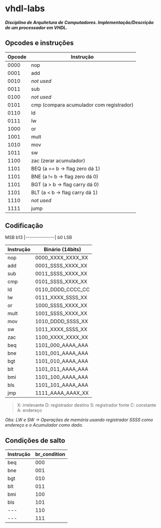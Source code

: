 # vhdl-labs
##### Disciplina de Arquitetura de Computadores. Implementação/Descrição de um processador em VHDL.

## Opcodes e instruções

| Opcode | Instrução  |
|--------|------------|
|  0000  |    nop     |   
|  0001  |    add     |  
|  0010  | *not used* |     
|  0011  |    sub     |   
|  0100  | *not used* |
|  0101  |    cmp (compara acumulador com registrador)|
|  0110  |    ld      |
|  0111  |    lw      |
|  1000  |    or      |
|  1001  |    mult    |
|  1010  |    mov     |
|  1011  |    sw      |
|  1100  |    zac  (zerar acumulador)|
|  1101  |    BEQ (a == b -> flag zero  dá 1)|
|  1101  |    BNE (a != b -> flag zero  dá 0)|
|  1101  |    BGT (a > b  -> flag carry dá 0)|
|  1101  |    BLT (a < b  -> flag carry dá 1)|
|  1110  | *not used* |
|  1111  |    jump    |


## Codificação

MSB b13 |---------------| b0 LSB

| Instrução |  Binário (14bits)  |
|-----------|--------------------|
|    nop    |  0000_XXXX_XXXX_XX | 
|    add    |  0001_SSSS_XXXX_XX |
|    sub    |  0011_SSSS_XXXX_XX |
|    cmp    |  0101_SSSS_XXXX_XX |  
|    ld     |  0110_DDDD_CCCC_CC |  
|    lw     |  0111_XXXX_SSSS_XX |
|    or     |  1000_SSSS_XXXX_XX |  
|    mult   |  1001_SSSS_XXXX_XX |  
|    mov    |  1010_DDDD_SSSS_XX |  
|    sw     |  1011_XXXX_SSSS_XX |  
|    zac    |  1100_XXXX_XXXX_XX |
|    beq    |  1101_000_AAAA_AAA |  
|    bne    |  1101_001_AAAA_AAA |  
|    bgt    |  1101_010_AAAA_AAA |  
|    blt    |  1101_011_AAAA_AAA | 
|    bmi    |  1101_100_AAAA_AAA | 
|    bls    |  1101_101_AAAA_AAA | 
|    jmp    |  1111_AAAA_AAAX_XX |  

> X: irrelevante
> D: registrador destino
> S: registrador fonte
> C: constante
> A: endereço

*Obs: LW e SW -> Operações de memória usando registrador SSSS como endereço e o Acumulador como dado.*

## Condições de salto
| Instrução | br_condition |
|-----------|--------------|
|    beq    |    000       |
|    bne    |    001       |
|    bgt    |    010       |
|    blt    |    011       |
|    bmi    |    100       |
|    bls    |    101       |
|    ---    |    110       |
|    ---    |    111       |